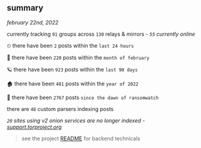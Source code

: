 
## summary
_february 22nd, 2022_

currently tracking `91` groups across `130` relays & mirrors - _`55` currently online_

⏲ there have been `2` posts within the `last 24 hours`

🦈 there have been `220` posts within the `month of february`

🪐 there have been `923` posts within the `last 90 days`

🏚 there have been `481` posts within the `year of 2022`

🦕 there have been `2767` posts `since the dawn of ransomwatch`

there are `48` custom parsers indexing posts

_`20` sites using v2 onion services are no longer indexed - [support.torproject.org](https://support.torproject.org/onionservices/v2-deprecation/)_

> see the project [README](https://github.com/thetanz/ransomwatch#ransomwatch--) for backend technicals
